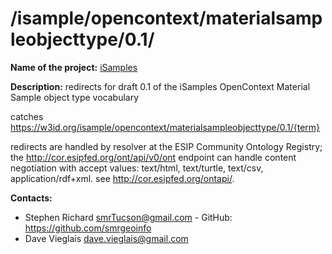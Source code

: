 
# /isample/opencontext/materialsampleobjecttype/0.1/

**Name of the project:** [iSamples](https://isamplesorg.github.io/home/)

**Description:** redirects for draft 0.1 of the iSamples OpenContext Material Sample object type vocabulary

catches https://w3id.org/isample/opencontext/materialsampleobjecttype/0.1/{term}

redirects are handled by resolver at the ESIP Community Ontology Registry; the http://cor.esipfed.org/ont/api/v0/ont endpoint can handle content negotiation with accept values: text/html, text/turtle, text/csv, application/rdf+xml. see http://cor.esipfed.org/ontapi/.

**Contacts:**
* Stephen Richard <smrTucson@gmail.com> - GitHub: https://github.com/smrgeoinfo
* Dave Vieglais <dave.vieglais@gmail.com>  